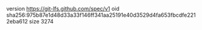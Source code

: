 version https://git-lfs.github.com/spec/v1
oid sha256:975b87e1d48d33a33f146ff341aa25191e40d3529d4fa653fbcdfe2212eba612
size 3274
